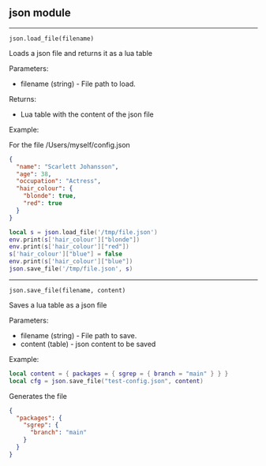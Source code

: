 ## json module

---

`json.load_file(filename)`

Loads a json file and returns it as a lua table

Parameters:

* filename (string) - File path to load.

Returns:

* Lua table with the content of the json file

Example:

For the file /Users/myself/config.json

```json
{
  "name": "Scarlett Johansson",
  "age": 38,
  "occupation": "Actress",
  "hair_colour": { 
    "blonde": true,
    "red": true
  }
}
```

```lua
local s = json.load_file('/tmp/file.json')
env.print(s['hair_colour']["blonde"])
env.print(s['hair_colour']["red"])
s['hair_colour']["blue"] = false
env.print(s['hair_colour']["blue"])
json.save_file('/tmp/file.json', s)
```

---
`json.save_file(filename, content)`

Saves a lua table as a json file

Parameters:

* filename (string) - File path to save.
* content (table) - json content to be saved

Example:

```lua
local content = { packages = { sgrep = { branch = "main" } } }
local cfg = json.save_file("test-config.json", content)
```

Generates the file

```json
{
  "packages": {
    "sgrep": {
      "branch": "main"
    }
  }
}
```
